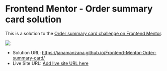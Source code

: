 # Frontend Mentor - Order summary card solution

This is a solution to the [Order summary card challenge on Frontend Mentor](https://www.frontendmentor.io/challenges/order-summary-component-QlPmajDUj).

![](./mages/screenshot.jpg)

- Solution URL: https://janamanzana.github.io/Frontend-Mentor-Order-summary-card/
- Live Site URL: [Add live site URL here](https://your-live-site-url.com)

